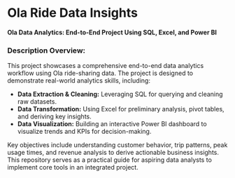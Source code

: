 # Ola Ride Data Insights

**Ola Data Analytics: End-to-End Project Using SQL, Excel, and Power BI**

### Description Overview:  
This project showcases a comprehensive end-to-end data analytics workflow using Ola ride-sharing data. The project is designed to demonstrate real-world analytics skills, including:  

- **Data Extraction & Cleaning:** Leveraging SQL for querying and cleaning raw datasets.  
- **Data Transformation:** Using Excel for preliminary analysis, pivot tables, and deriving key insights.  
- **Data Visualization:** Building an interactive Power BI dashboard to visualize trends and KPIs for decision-making.  

Key objectives include understanding customer behavior, trip patterns, peak usage times, and revenue analysis to derive actionable business insights. This repository serves as a practical guide for aspiring data analysts to implement core tools in an integrated project.

